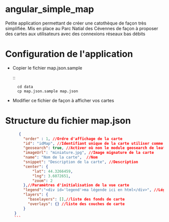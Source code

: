 # angular_simple_map
Petite application permettant de créer une catothèque de façon très simplifiée. Mis en place au Parc Natial des Cévennes de façon à proposer des cartes aux utilisateurs avec des connexions réseaux bas débits


Configuration de l'application
==============================

* Copier le fichier map.json.sample 

    ::
    
        cd data
        cp map.json.sample map.json
        
* Modifier ce fichier de façon à afficher vos cartes

Structure du fichier map.json
==============================

```json
      {
        "order" : 1, //Ordre d'affichage de la carte
        "id": "idMap", //Identifiant unique de la carte utiliser comme URL
        "geosearch": true, //Activer où non le module geosearch de leaflet
        "imageUrl": "miniature.jpg", //Image mignature de la carte
        "name": "Nom de la carte",  //Nom
        "snippet": "Description de la carte", //Description
        "center": { 
            "lat": 44.3266459,
            "lng": 3.6072651,
            "zoom": 2
        },//Paramètres d'initialisation de la vue carte
        "legend":"<div id='legend'>ma légende ici en html</div>", //Légened
        "layers": { 
          "baselayers": [],//liste des fonds de carte
          "overlays": {} //liste des couches de carte
        }
    }
    ```
